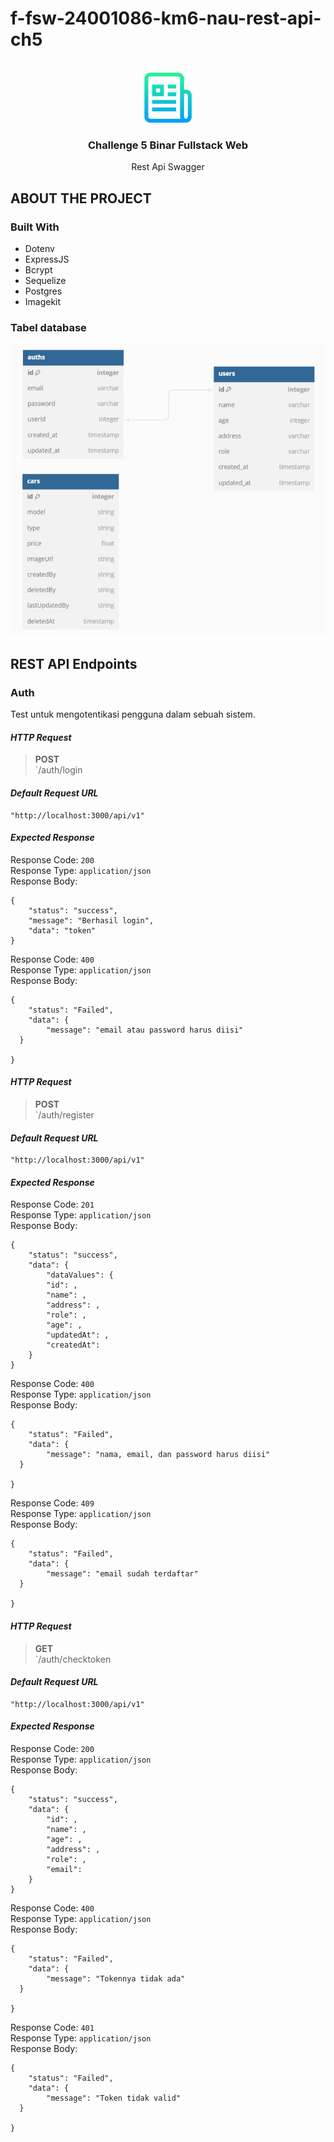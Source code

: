 # f-fsw-24001086-km6-nau-rest-api-ch5
<div id="top"></div>

<br />
<div align="center">
    <img src="docs/logo_rm.png" alt="Logo" width="80" height="80">
  </a>

  <h3 align="center">Challenge 5 Binar Fullstack Web</h3>

  <p align="center">Rest Api Swagger</p>
</div>


## ABOUT THE PROJECT


### Built With

- Dotenv
- ExpressJS
- Bcrypt
- Sequelize
- Postgres
- Imagekit


### Tabel database

![erd](docs/dbdiagram.png)

## REST API Endpoints
### Auth

Test untuk mengotentikasi pengguna dalam sebuah sistem.

#### *HTTP Request*
> **POST**   
> `/auth/login
> 

#### *Default Request URL*

    "http://localhost:3000/api/v1"

#### *Expected Response*
Response Code: `200`  
Response Type: `application/json`  
Response Body:  

    {
	    "status": "success",
	    "message": "Berhasil login",
        "data": "token"
    }

Response Code: `400`  
Response Type: `application/json`  
Response Body:  

    {
	    "status": "Failed",
	    "data": {
    		"message": "email atau password harus diisi"
	  }
 
    }

#### *HTTP Request*
> **POST**   
> `/auth/register
>

#### *Default Request URL*

    "http://localhost:3000/api/v1"

#### *Expected Response*
Response Code: `201`  
Response Type: `application/json`  
Response Body:  

    {
	    "status": "success",
	    "data": {
     		"dataValues": {
      		"id": ,
      		"name": ,
      		"address": ,
      		"role": ,
      		"age": ,
      		"updatedAt": ,
      		"createdAt": 
	    }
    }

Response Code: `400`  
Response Type: `application/json`  
Response Body:  

    {
	    "status": "Failed",
	    "data": {
    		"message": "nama, email, dan password harus diisi"
	  }
 
    }

Response Code: `409`  
Response Type: `application/json`  
Response Body:  

    {
	    "status": "Failed",
	    "data": {
    		"message": "email sudah terdaftar"
	  }
 
    }

#### *HTTP Request*
> **GET**   
> `/auth/checktoken
>

#### *Default Request URL*

    "http://localhost:3000/api/v1"

#### *Expected Response*
Response Code: `200`  
Response Type: `application/json`  
Response Body:  

    {
	    "status": "success",
	    "data": {
     		"id": ,
    		"name": ,
    		"age": ,
    		"address": ,
    		"role": ,
    		"email": 
	    }
    }

Response Code: `400`  
Response Type: `application/json`  
Response Body:  

    {
	    "status": "Failed",
	    "data": {
    		"message": "Tokennya tidak ada"
	  }
 
    }

Response Code: `401`  
Response Type: `application/json`  
Response Body:  

    {
	    "status": "Failed",
	    "data": {
    		"message": "Token tidak valid"
	  }
 
    }



  



